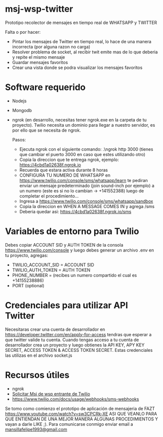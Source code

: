 # msj-wsp-twitter
Prototipo recolector de mensajes en tiempo real de WHATSAPP y TWITTER

Falta o por hacer:
- Pintar los mensajes de Twitter en tiempo real, lo hace de una manera incorrecta (por alguna razon no carga)
- Resolver problema de socket, al recibir twit emite mas de lo que deberia y repite el mismo mensaje
- Guardar mensajes favoritos
- Crear una vista donde se podra visualizar los mensajes favoritos




# Software requerido
* Nodejs
* Mongodb
* ngrok (en desarrollo, necesitas tener ngrok.exe en la carpeta de tu proyecto). 
Twilio necesita un dominio para llegar a nuestro servidor, es por ello que se necesita de ngrok.

  Pasos:
  - Ejecuta ngrok con el siguiente comando: .\ngrok http 3000 (tienes que cambiar el puerto 3000 en caso que estes utilizando otro)
  - Copia la direccion que te entrega ngrok, ejemplo: https://4cbd1a02638f.ngrok.io
  - Recuerda que estara activa durante 8 horas
  - CONFIGURA TU NUMERO DE WHATSAPP en https://www.twilio.com/console/sms/whatsapp/learn te pediran enviar un mensaje predeterminado (join sound-inch por ejemplo)
    a un numero (este es si no lo cambian -> +141552388) luego de completar el procedimiento...
  - Ingresa a https://www.twilio.com/console/sms/whatsapp/sandbox  
  - Copia la direccion en WHEN A MESSAGE COMES IN y agrega /sms
  - Deberia quedar asi:  https://4cbd1a02638f.ngrok.io/sms

# Variables de entorno para Twilio

Debes copiar ACCOUNT SID y AUTH TOKEN de la consola https://www.twilio.com/console y luego debes generar un archivo .env en tu proyecto, agregas:

* TWILIO_ACCOUNT_SID = ACCOUNT SID
* TWILIO_AUTH_TOKEN = AUTH TOKEN 
* PHONE_NUMBER = (recibes un numero compartido el cual es +14155238886)
* PORT (optional)

# Credenciales para utilizar  API Twitter
Necesitaras crear una cuenta de desarrollador en https://developer.twitter.com/en/apply-for-access tendras que esperar
a que twitter valide tu cuenta.
Cuando tengas acceso a tu cuenta de desarrollador crea un proyecto y luego obtienes la API KEY, APY KEY SECRET, ACCESS TOKEN & ACCESS TOKEN SECRET.
Estas credenciales las utilizas en el archivo socket.js


# Recursos útiles
* ngrok
* [Solicitar Msj de wsp entrante de Twilio](https://www.twilio.com/docs/sms/twiml#twilios-request-to-your-application)
* https://www.twilio.com/docs/usage/webhooks/sms-webhooks


Se tomo como comienzo el prototipo de aplicación de mensajeria de FAZT https://www.youtube.com/watch?v=sw3CPCRk-XE ASI QUE VEANLO PARA QUE ENTIENDAN DE UNA MEJOR MANERA
ALGUNAS PROCEDIMIENTOS Y vayan a darle LIKE ;).
Para comunicarse conmigo enviar email a mansillafelipe1993@gmail.com
